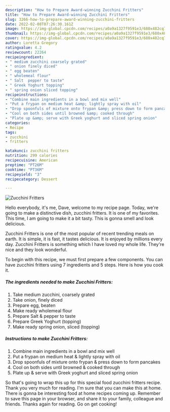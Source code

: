 ```yaml
---
description: "How to Prepare Award-winning Zucchini Fritters"
title: "How to Prepare Award-winning Zucchini Fritters"
slug: 3266-how-to-prepare-award-winning-zucchini-fritters
date: 2022-02-08T07:26:30.161Z
image: https://img-global.cpcdn.com/recipes/a0a9a1327f9591e3/680x482cq70/zucchini-fritters-recipe-main-photo.jpg
thumbnail: https://img-global.cpcdn.com/recipes/a0a9a1327f9591e3/680x482cq70/zucchini-fritters-recipe-main-photo.jpg
cover: https://img-global.cpcdn.com/recipes/a0a9a1327f9591e3/680x482cq70/zucchini-fritters-recipe-main-photo.jpg
author: Loretta Gregory
ratingvalue: 4.2
reviewcount: 22264
recipeingredient:
- " medium zucchini coarsely grated"
- " onion finely diced"
- " egg beaten"
- " wholemeal flour"
- " Salt  pepper to taste"
- " Greek Yoghurt topping"
- " spring onion sliced topping"
recipeinstructions:
- "Combine main ingredients in a bowl and mix well"
- "Put a frypan on medium heat &amp; lightly spray with oil"
- "Drop spoonfuls of mixture onto frypan &amp; press down to form pancakes"
- "Cool on both sides until browned &amp; cooked through"
- "Plate up &amp; serve with Greek yoghurt and sliced spring onion"
categories:
- Recipe
tags:
- zucchini
- fritters

katakunci: zucchini fritters 
nutrition: 299 calories
recipecuisine: American
preptime: "PT26M"
cooktime: "PT36M"
recipeyield: "3"
recipecategory: Dessert

---
```



![Zucchini Fritters](https://img-global.cpcdn.com/recipes/a0a9a1327f9591e3/680x482cq70/zucchini-fritters-recipe-main-photo.jpg)

Hello everybody, it's me, Dave, welcome to my recipe page. Today, we're going to make a distinctive dish, zucchini fritters. It is one of my favorites. This time, I am going to make it a bit tasty. This is gonna smell and look delicious.



Zucchini Fritters is one of the most popular of recent trending meals on earth. It is simple, it is fast, it tastes delicious. It is enjoyed by millions every day. Zucchini Fritters is something which I have loved my whole life. They're nice and they look wonderful.


To begin with this recipe, we must first prepare a few components. You can have zucchini fritters using 7 ingredients and 5 steps. Here is how you cook it.

<!--inarticleads1-->

##### The ingredients needed to make Zucchini Fritters:

1. Take  medium zucchini, coarsely grated
1. Take  onion, finely diced
1. Prepare  egg, beaten
1. Make ready  wholemeal flour
1. Prepare  Salt &amp; pepper to taste
1. Prepare  Greek Yoghurt (topping)
1. Make ready  spring onion, sliced (topping)




<!--inarticleads2-->

##### Instructions to make Zucchini Fritters:

1. Combine main ingredients in a bowl and mix well
1. Put a frypan on medium heat &amp; lightly spray with oil
1. Drop spoonfuls of mixture onto frypan &amp; press down to form pancakes
1. Cool on both sides until browned &amp; cooked through
1. Plate up &amp; serve with Greek yoghurt and sliced spring onion




So that's going to wrap this up for this special food zucchini fritters recipe. Thank you very much for reading. I'm sure that you can make this at home. There is gonna be interesting food at home recipes coming up. Remember to save this page in your browser, and share it to your family, colleague and friends. Thanks again for reading. Go on get cooking!
